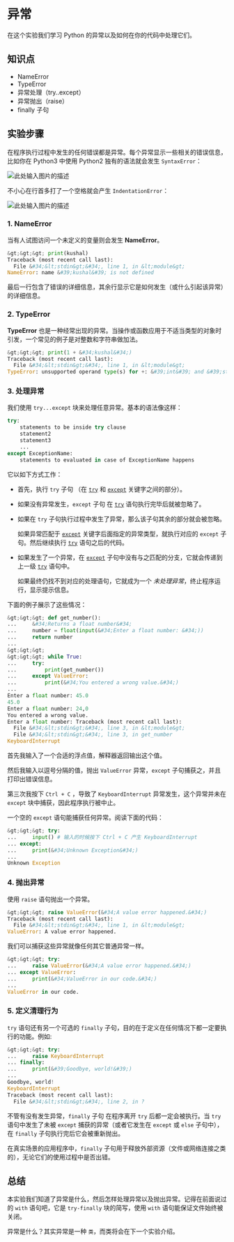 # 异常

在这个实验我们学习 Python 的异常以及如何在你的代码中处理它们。

## 知识点

- NameError
- TypeError
- 异常处理（try..except）
- 异常抛出（raise）
- finally 子句

## 实验步骤

在程序执行过程中发生的任何错误都是异常。每个异常显示一些相关的错误信息，比如你在 Python3 中使用 Python2 独有的语法就会发生 `SyntaxError`：

![此处输入图片的描述](https://dn-anything-about-doc.qbox.me/document-uid212737labid2045timestamp1471413860890.png/wm)

不小心在行首多打了一个空格就会产生 `IndentationError`：

![此处输入图片的描述](https://dn-anything-about-doc.qbox.me/document-uid212737labid2045timestamp1471413875012.png/wm)

### 1. NameError

当有人试图访问一个未定义的变量则会发生 **NameError**。

```python
&gt;&gt;&gt; print(kushal)
Traceback (most recent call last):
  File &#34;&lt;stdin&gt;&#34;, line 1, in &lt;module&gt;
NameError: name &#39;kushal&#39; is not defined
```

最后一行包含了错误的详细信息，其余行显示它是如何发生（或什么引起该异常）的详细信息。

### 2. TypeError

**TypeError** 也是一种经常出现的异常。当操作或函数应用于不适当类型的对象时引发，一个常见的例子是对整数和字符串做加法。

```python
&gt;&gt;&gt; print(1 + &#34;kushal&#34;)
Traceback (most recent call last):
  File &#34;&lt;stdin&gt;&#34;, line 1, in &lt;module&gt;
TypeError: unsupported operand type(s) for +: &#39;int&#39; and &#39;str&#39;
```

### 3. 处理异常

我们使用 `try...except` 块来处理任意异常。基本的语法像这样：

```python
try:
    statements to be inside try clause
    statement2
    statement3
    ...
except ExceptionName:
    statements to evaluated in case of ExceptionName happens
```

它以如下方式工作：

- 首先，执行 `try` 子句 （在 [`try`](https://docs.python.org/3/reference/compound_stmts.html#try) 和 [`except`](https://docs.python.org/3/reference/compound_stmts.html#except) 关键字之间的部分）。

- 如果没有异常发生，`except` 子句 在 [`try`](https://docs.python.org/3/reference/compound_stmts.html#try) 语句执行完毕后就被忽略了。

- 如果在 `try` 子句执行过程中发生了异常，那么该子句其余的部分就会被忽略。

  如果异常匹配于 [`except`](https://docs.python.org/3/reference/compound_stmts.html#except) 关键字后面指定的异常类型，就执行对应的 `except` 子句。然后继续执行 [`try`](https://docs.python.org/3/reference/compound_stmts.html#try) 语句之后的代码。

- 如果发生了一个异常，在 [`except`](https://docs.python.org/3/reference/compound_stmts.html#except) 子句中没有与之匹配的分支，它就会传递到上一级 [`try`](https://docs.python.org/3/reference/compound_stmts.html#try) 语句中。

  如果最终仍找不到对应的处理语句，它就成为一个 *未处理异常*，终止程序运行，显示提示信息。

下面的例子展示了这些情况：

```python
&gt;&gt;&gt; def get_number():
...     &#34;Returns a float number&#34;
...     number = float(input(&#34;Enter a float number: &#34;))
...     return number
...
&gt;&gt;&gt;
&gt;&gt;&gt; while True:
...     try:
...         print(get_number())
...     except ValueError:
...         print(&#34;You entered a wrong value.&#34;)
...
Enter a float number: 45.0
45.0
Enter a float number: 24,0
You entered a wrong value.
Enter a float number: Traceback (most recent call last):
  File &#34;&lt;stdin&gt;&#34;, line 3, in &lt;module&gt;
  File &#34;&lt;stdin&gt;&#34;, line 3, in get_number
KeyboardInterrupt
```

首先我输入了一个合适的浮点值，解释器返回输出这个值。

然后我输入以逗号分隔的值，抛出 `ValueError` 异常，`except` 子句捕获之，并且打印出错误信息。

第三次我按下 `Ctrl + C` ，导致了 `KeyboardInterrupt` 异常发生，这个异常并未在 `except` 块中捕获，因此程序执行被中止。

一个空的 `except` 语句能捕获任何异常。阅读下面的代码：

```python
&gt;&gt;&gt; try:
...     input() # 输入的时候按下 Ctrl + C 产生 KeyboardInterrupt
... except:
...     print(&#34;Unknown Exception&#34;)
...
Unknown Exception
```

### 4. 抛出异常

使用 `raise` 语句抛出一个异常。

```python
&gt;&gt;&gt; raise ValueError(&#34;A value error happened.&#34;)
Traceback (most recent call last):
  File &#34;&lt;stdin&gt;&#34;, line 1, in &lt;module&gt;
ValueError: A value error happened.
```

我们可以捕获这些异常就像任何其它普通异常一样。

```python
&gt;&gt;&gt; try:
...     raise ValueError(&#34;A value error happened.&#34;)
... except ValueError:
...     print(&#34;ValueError in our code.&#34;)
...
ValueError in our code.
```

### 5. 定义清理行为

`try` 语句还有另一个可选的 `finally` 子句，目的在于定义在任何情况下都一定要执行的功能。例如:

```python
&gt;&gt;&gt; try:
...     raise KeyboardInterrupt
... finally:
...     print(&#39;Goodbye, world!&#39;)
...
Goodbye, world!
KeyboardInterrupt
Traceback (most recent call last):
  File &#34;&lt;stdin&gt;&#34;, line 2, in ?
```

不管有没有发生异常，`finally` 子句 在程序离开 `try` 后都一定会被执行。当 `try` 语句中发生了未被 `except` 捕获的异常（或者它发生在 `except` 或 `else` 子句中），在 `finally` 子句执行完后它会被重新抛出。

在真实场景的应用程序中，`finally` 子句用于释放外部资源（文件或网络连接之类的），无论它们的使用过程中是否出错。

## 总结

本实验我们知道了异常是什么，然后怎样处理异常以及抛出异常。记得在前面说过的 `with` 语句吧，它是 `try-finally` 块的简写，使用 `with` 语句能保证文件始终被关闭。

异常是什么？其实异常是一种 `类`，而类将会在下一个实验介绍。